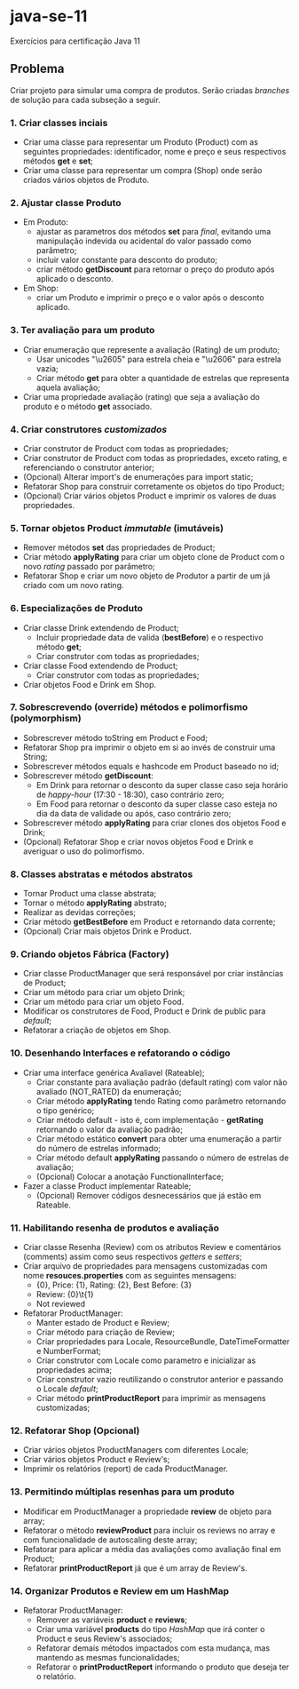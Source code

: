 # java-se-11

Exercícios para certificação Java 11

## Problema

Criar projeto para simular uma compra de produtos. Serão criadas *branches* de solução para cada subseção a seguir.

### 1. Criar classes inciais

- Criar uma classe para representar um Produto (Product) com as seguintes propriedades: identificador, nome e preço e seus respectivos métodos **get** e **set**;
- Criar uma classe para representar um compra (Shop) onde serão criados vários objetos de Produto.

### 2. Ajustar classe Produto

- Em Produto:
  - ajustar as parametros dos métodos **set** para *final*, evitando uma manipulação indevida ou acidental do valor passado como parâmetro;
  - incluir valor constante para desconto do produto;
  - criar método **getDiscount** para retornar o preço do produto após aplicado o desconto.
- Em Shop:
  - criar um Produto e imprimir o preço e o valor após o desconto aplicado.

### 3. Ter avaliação para um produto

- Criar enumeração que represente a avaliação (Rating) de um produto;
  - Usar unicodes "\u2605" para estrela cheia e "\u2606" para estrela vazia;
  - Criar método **get** para obter a quantidade de estrelas que representa aquela avaliação;
- Criar uma propriedade avaliação (rating) que seja a avaliação do produto e o método **get** associado.

### 4. Criar construtores *customizados*

- Criar construtor de Product com todas as propriedades;
- Criar construtor de Product com todas as propriedades, exceto rating, e referenciando o construtor anterior;
- (Opcional) Alterar import's de enumerações para import static;
- Refatorar Shop para construir corretamente os objetos do tipo Product;
- (Opcional) Criar vários objetos Product e imprimir os valores de duas propriedades.

### 5. Tornar objetos Product *immutable* (imutáveis)

- Remover métodos **set** das propriedades de Product;
- Criar método **applyRating** para criar um objeto clone de Product com o novo *rating* passado por parâmetro;
- Refatorar Shop e criar um novo objeto de Produtor a partir de um já criado com um novo rating.

### 6. Especializações de Produto

- Criar classe Drink extendendo de Product;
  - Incluir propriedade data de valida (**bestBefore**) e o respectivo método **get**;
  - Criar construtor com todas as propriedades;
- Criar classe Food extendendo de Product;
  - Criar construtor com todas as propriedades;
- Criar objetos Food e Drink em Shop.

### 7. Sobrescrevendo (override) métodos e polimorfismo (polymorphism)

- Sobrescrever método toString em Product e Food;
- Refatorar Shop pra imprimir o objeto em si ao invés de construir uma String;
- Sobrescrever métodos equals e hashcode em Product baseado no id;
- Sobrescrever método **getDiscount**:
  - Em Drink para retornar o desconto da super classe caso seja horário de *happy-hour* (17:30 - 18:30), caso contrário zero;
  - Em Food para retornar o desconto da super classe caso esteja no dia da data de validade ou após, caso contrário zero;
- Sobrescrever método **applyRating** para criar clones dos objetos Food e Drink;
- (Opcional) Refatorar Shop e criar novos objetos Food e Drink e averiguar o uso do polimorfismo.

### 8. Classes abstratas e métodos abstratos

- Tornar Product uma classe abstrata;
- Tornar o método **applyRating** abstrato;
- Realizar as devidas correções;
- Criar método **getBestBefore** em Product e retornando data corrente;
- (Opcional) Criar mais objetos Drink e Product.

### 9. Criando objetos Fábrica (Factory)

- Criar classe ProductManager que será responsável por criar instâncias de Product;
- Criar um método para criar um objeto Drink;
- Criar um método para criar um objeto Food.
- Modificar os construtores de Food, Product e Drink de public para *default*;
- Refatorar a criação de objetos em Shop.

### 10. Desenhando Interfaces e refatorando o código

- Criar uma interface genérica Avaliavel (Rateable);
  - Criar constante para avaliação padrão (default rating) com valor não avaliado (NOT_RATED) da enumeração;
  - Criar método **applyRating** tendo Rating como parâmetro retornando o tipo genérico;
  - Criar método default - isto é, com implementação - **getRating** retornando o valor da avaliação padrão;
  - Criar método estático **convert** para obter uma enumeração a partir do número de estrelas informado;
  - Criar método default **applyRating** passando o número de estrelas de avaliação;
  - (Opcional) Colocar a anotação FunctionalInterface;
- Fazer a classe Product implementar Rateable;
  - (Opcional) Remover códigos desnecessários que já estão em Rateable.

### 11. Habilitando resenha de produtos e avaliação

- Criar classe Resenha (Review) com os atributos Review e comentários (comments) assim como seus respectivos *getters* e *setters*;
- Criar arquivo de propriedades para mensagens customizadas com nome **resouces.properties** com as seguintes mensagens:
  - {0}, Price: {1}, Rating: {2}, Best Before: {3}
  - Review: {0}\t{1}
  - Not reviewed
- Refatorar ProductManager:
  - Manter estado de Product e Review;
  - Criar método para criação de Review;
  - Criar propriedades para Locale, ResourceBundle, DateTimeFormatter e NumberFormat;
  - Criar construtor com Locale como parametro e inicializar as propriedades acima;
  - Criar construtor vazio reutilizando o construtor anterior e passando o Locale *default*;
  - Criar método **printProductReport** para imprimir as mensagens customizadas;

### 12. Refatorar Shop (Opcional)

- Criar vários objetos ProductManagers com diferentes Locale;
- Criar vários objetos Product e Review's;
- Imprimir os relatórios (report) de cada ProductManager.

### 13. Permitindo múltiplas resenhas para um produto

- Modificar em ProductManager a propriedade **review** de objeto para array;
- Refatorar o método **reviewProduct** para incluir os reviews no array e com funcionalidade de autoscaling deste array;
- Refatorar para aplicar a média das avaliações como avaliação final em Product;
- Refatorar **printProductReport** já que é um array de Review's.

### 14. Organizar Produtos e Review em um HashMap

- Refatorar ProductManager: 
  - Remover as variáveis **product** e **reviews**;
  - Criar uma variável **products** do tipo *HashMap* que irá conter o Product e seus Review's associados;
  - Refatorar demais métodos impactados com esta mudança, mas mantendo as mesmas funcionalidades;
  - Refatorar o **printProductReport** informando o produto que deseja ter o relatório.